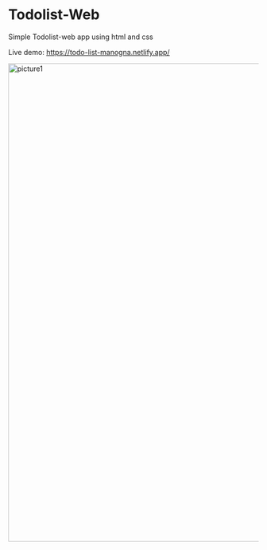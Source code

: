 # Todolist-Web
Simple Todolist-web app using html and css 

Live demo: https://todo-list-manogna.netlify.app/

<img width="960" alt="picture1" src="https://user-images.githubusercontent.com/65440296/173183217-fc983d29-c693-4e33-9f60-44832dc8b3a1.png">
